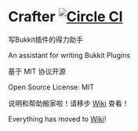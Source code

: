 # Crafter [![Circle CI](https://circleci.com/gh/Cnly/Crafter.svg?style=svg)](https://circleci.com/gh/Cnly/Crafter)
写Bukkit插件的得力助手

An assistant for writing Bukkit Plugins

基于 MIT 协议开源

Open Source License: MIT

说明和帮助搬家啦！请移步 [Wiki](https://github.com/Cnly/Crafter/wiki) 查看！

Everything has moved to [Wiki](https://github.com/Cnly/Crafter/wiki)!
